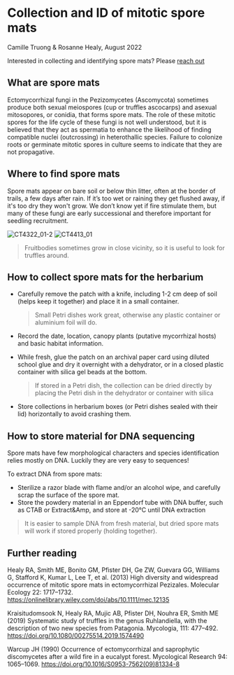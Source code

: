 # Collection and ID of mitotic spore mats

Camille Truong & Rosanne Healy, August 2022

Interested in collecting and identifying spore mats? Please [reach out](https://camilletruong.wixsite.com/home/contact)

## What are spore mats

Ectomycorrhizal fungi in the Pezizomycetes (Ascomycota) sometimes produce both sexual meiospores (cup or truffles ascocarps) and asexual mitosopores, or conidia, that forms spore mats. The role of these mitotic spores for the life cycle of these fungi is not well understood, but it is believed that they act as spermatia to enhance the likelihood of finding compatible nuclei (outcrossing) in heterothallic species. Failure to colonize roots or germinate mitotic spores in culture seems to indicate that they are not propagative. 


## Where to find spore mats

Spore mats appear on bare soil or below thin litter, often at the border of trails, a few days after rain. If it’s too wet or raining they get flushed away, if it's too dry they won't grow. We don’t know yet if fire stimulate them, but many of these fungi are early successional and therefore important for seedling recruitment.

![CT4322_01-2](https://user-images.githubusercontent.com/46766469/184297625-7508ce04-0212-43b7-abc1-3537b338c8b6.png)
![CT4413_01](https://user-images.githubusercontent.com/46766469/184297790-ad2f9071-993e-441e-91bf-27c44b241c83.png)

> Fruitbodies sometimes grow in close vicinity, so it is useful to look for truffles around.


## How to collect spore mats for the herbarium

 - Carefully remove the patch with a knife, including 1-2 cm deep of soil (helps keep it together) and place it in a small container.
   
   > Small Petri dishes work great, otherwise any plastic container or aluminium foil will do.
   
 - Record the date, location, canopy plants (putative mycorrhizal hosts) and basic habitat information.
   
 - While fresh, glue the patch on an archival paper card using diluted school glue and dry it overnight with a dehydrator, or in a closed plastic container with silica gel beads at the bottom.
   > If stored in a Petri dish, the collection can be dried directly by placing the Petri dish in the dehydrator or container with silica
   
 - Store collections in herbarium boxes (or Petri dishes sealed with their lid) horizontally to avoid crashing them.

 ## How to store material for DNA sequencing
Spore mats have few morphological characters and species identification relies mostly on DNA. Luckily they are very easy to sequences!

To extract DNA from spore mats:
 - Sterilize a razor blade with flame and/or an alcohol wipe, and carefully scrap the surface of the spore mat.
 - Store the powdery material in an Eppendorf tube with DNA buffer, such as CTAB or Extract&Amp, and store at -20°C until DNA extraction

> It is easier to sample DNA from fresh material, but dried spore mats will work if stored properly (holding together).
 

 ## Further reading

Healy RA, Smith ME, Bonito GM, Pfister DH, Ge ZW, Guevara GG, Williams G, Stafford K, Kumar L, Lee T, et al. (2013) High diversity and widespread occurrence of mitotic spore mats in ectomycorrhizal Pezizales. Molecular Ecology 22: 1717–1732.
https://onlinelibrary.wiley.com/doi/abs/10.1111/mec.12135

Kraisitudomsook N, Healy RA, Mujic AB, Pfister DH, Nouhra ER, Smith ME (2019) Systematic study of truffles in the genus Ruhlandiella, with the description of two new species from Patagonia. Mycologia, 111: 477–492. 
https://doi.org/10.1080/00275514.2019.1574490

Warcup JH (1990) Occurrence of ectomycorrhizal and saprophytic discomycetes after a wild fire in a eucalypt forest. Mycological Research 94: 1065–1069.
https://doi.org/10.1016/S0953-7562(09)81334-8
